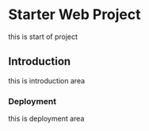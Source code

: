 # Starter Web Project

this is start of project

## Introduction

this is introduction area

### Deployment

this is deployment area

